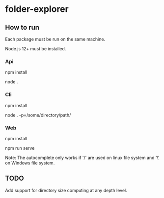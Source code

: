 # folder-explorer

## How to run

Each package must be run on the same machine.

Node.js 12+ must be installed.

### Api

npm install

node .

### Cli

npm install

node . -p=/some/directory/path/

### Web

npm install

npm run serve

Note: The autocomplete only works if '/' are used on linux file system and '\\' on Windows file system.

## TODO

Add support for directory size computing at any depth level.
